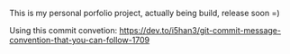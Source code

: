 This is my personal porfolio project, actually being build, release soon =)

Using this commit convetion: https://dev.to/i5han3/git-commit-message-convention-that-you-can-follow-1709


